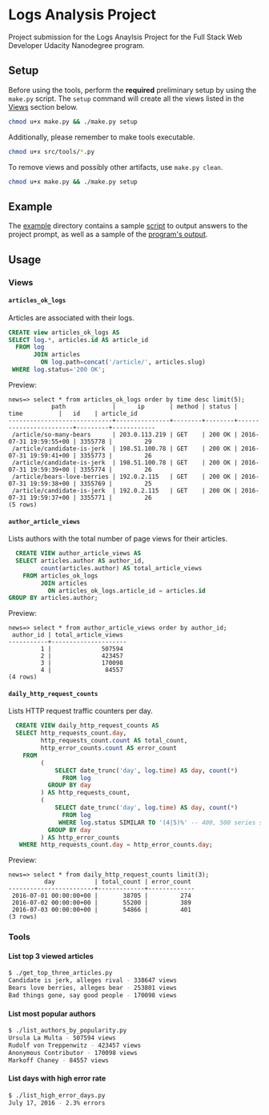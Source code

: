 # Logs Analysis Project

Project submission for the Logs Anaylsis Project for the Full Stack Web Developer Udacity Nanodegree program.

## Setup

Before using the tools, perform the **required** preliminary setup by using the `make.py` script. The `setup` command will create all the views listed in the [Views](#views) section below.

```sh
chmod u+x make.py && ./make.py setup
```

Additionally, please remember to make tools executable.

```sh
chmod u+x src/tools/*.py
```

To remove views and possibly other artifacts, use `make.py clean`.

```sh
chmod u+x make.py && ./make.py setup
```

## Example

The [example](example) directory contains a sample [script](example/example.sh) to output answers to the project prompt, as well as a sample of the [program's output](example/example.output.txt).

## Usage

### Views

#### `articles_ok_logs`

Articles are associated with their logs.

```sql
CREATE view articles_ok_logs AS
SELECT log.*, articles.id AS article_id
  FROM log
       JOIN articles
         ON log.path=concat('/article/', articles.slug)
 WHERE log.status='200 OK';
```

Preview:

```text
news=> select * from articles_ok_logs order by time desc limit(5);
            path             |      ip       | method | status |          time          |   id    | article_id
-----------------------------+---------------+--------+--------+------------------------+---------+------------
 /article/so-many-bears      | 203.0.113.219 | GET    | 200 OK | 2016-07-31 19:59:55+00 | 3355778 |         29
 /article/candidate-is-jerk  | 198.51.100.78 | GET    | 200 OK | 2016-07-31 19:59:41+00 | 3355773 |         26
 /article/candidate-is-jerk  | 198.51.100.78 | GET    | 200 OK | 2016-07-31 19:59:39+00 | 3355774 |         26
 /article/bears-love-berries | 192.0.2.115   | GET    | 200 OK | 2016-07-31 19:59:38+00 | 3355769 |         25
 /article/candidate-is-jerk  | 192.0.2.115   | GET    | 200 OK | 2016-07-31 19:59:37+00 | 3355771 |         26
(5 rows)
```

#### `author_article_views`

Lists authors with the total number of page views for their articles.

```sql
  CREATE VIEW author_article_views AS
  SELECT articles.author AS author_id,
         count(articles.author) AS total_article_views
    FROM articles_ok_logs
         JOIN articles
           ON articles_ok_logs.article_id = articles.id
GROUP BY articles.author;
```

Preview:

```text
news=> select * from author_article_views order by author_id;
 author_id | total_article_views
-----------+---------------------
         1 |              507594
         2 |              423457
         3 |              170098
         4 |               84557
(4 rows)
```

#### `daily_http_request_counts`

Lists HTTP request traffic counters per day.

```sql
  CREATE VIEW daily_http_request_counts AS
  SELECT http_requests_count.day,
         http_requests_count.count AS total_count,
         http_error_counts.count AS error_count
    FROM
         (
             SELECT date_trunc('day', log.time) AS day, count(*)
               FROM log
           GROUP BY day
         ) AS http_requests_count,
         (
             SELECT date_trunc('day', log.time) AS day, count(*)
               FROM log
              WHERE log.status SIMILAR TO '(4|5)%' -- 400, 500 series status codes
           GROUP BY day
         ) AS http_error_counts
   WHERE http_requests_count.day = http_error_counts.day;
```

Preview:

```text
news=> select * from daily_http_request_counts limit(3);
          day           | total_count | error_count
------------------------+-------------+-------------
 2016-07-01 00:00:00+00 |       38705 |         274
 2016-07-02 00:00:00+00 |       55200 |         389
 2016-07-03 00:00:00+00 |       54866 |         401
(3 rows)
 ```

### Tools

#### List top 3 viewed articles

```sh
$ ./get_top_three_articles.py
Candidate is jerk, alleges rival - 338647 views
Bears love berries, alleges bear - 253801 views
Bad things gone, say good people - 170098 views
```

#### List most popular authors

```sh
$ ./list_authors_by_popularity.py
Ursula La Multa - 507594 views
Rudolf von Treppenwitz - 423457 views
Anonymous Contributor - 170098 views
Markoff Chaney - 84557 views
```

#### List days with high error rate

```sh
$ ./list_high_error_days.py
July 17, 2016 - 2.3% errors
```
